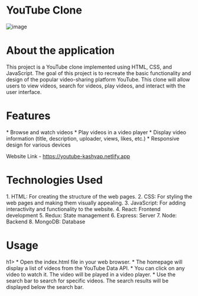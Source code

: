 # YouTube Clone

![image](https://github.com/skashyap9934/youtube/assets/119413052/90395921-1c40-4401-acec-f35097658fa5)

<h1>About the application</h1>
This project is a YouTube clone implemented using HTML, CSS, and JavaScript. The goal of this project is to recreate the basic functionality and design of the popular video-sharing platform YouTube. This clone will allow users to view videos, search for videos, play videos, and interact with the user interface.

<h1>Features</h1>
* Browse and watch videos
* Play videos in a video player
* Display video information (title, description, uploader, views, likes, etc.)
* Responsive design for various devices

Website Link - https://youtube-kashyap.netlify.app

<h1>Technologies Used</h1>
1. HTML: For creating the structure of the web pages.
2. CSS: For styling the web pages and making them visually appealing.
3. JavaScript: For adding interactivity and functionality to the website.
4. React: Frontend development
5. Redux: State management
6. Express: Server
7. Node: Backend
8. MongoDB: Database

<h1>Usage</h1>h1>
* Open the index.html file in your web browser.
* The homepage will display a list of videos from the YouTube Data API.
* You can click on any video to watch it. The video will be played in a video player.
* Use the search bar to search for specific videos. The search results will be displayed below the search bar.

